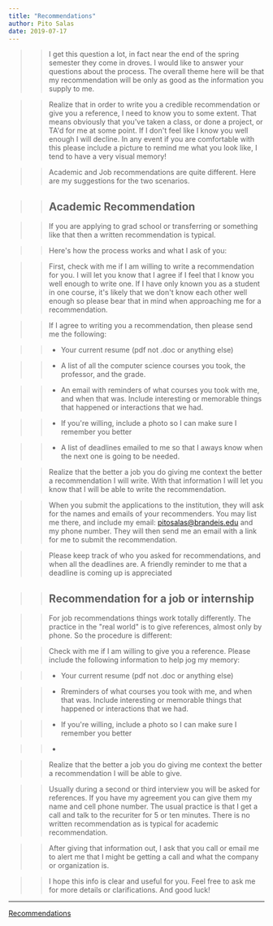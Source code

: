 ```yaml
---
title: "Recommendations"
author: Pito Salas
date: 2019-07-17
---
```



>>

>> I get this question a lot, in fact near the end of the spring semester they
come in droves. I would like to answer your questions about the process. The
overall theme here will be that my recommendation will be only as good as the
information you supply to me.

>>

>> Realize that in order to write you a credible recommendation or give you a
reference, I need to know you to some extent. That means obviously that you've
taken a class, or done a project, or TA'd for me at some point. If I don't
feel like I know you well enough I will decline. In any event if you are
comfortable with this please include a picture to remind me what you look
like, I tend to have a very visual memory!

>>

>> Academic and Job recommendations are quite different. Here are my
suggestions for the two scenarios.

>>

>> ## Academic Recommendation

>>

>> If you are applying to grad school or transferring or something like that
then a written recommendation is typical.

>>

>> Here's how the process works and what I ask of you:

>>

>> First, check with me if I am willing to write a recommendation for you. I
will let you know that I agree if I feel that I know you well enough to write
one. If I have only known you as a student in one course, it's likely that we
don't know each other well enough so please bear that in mind when approaching
me for a recommendation.

>>

>> If I agree to writing you a recommendation, then please send me the
following:

>>

>>   * Your current resume (pdf not .doc or anything else)

>>   * A list of all the computer science courses you took, the professor, and
the grade.

>>   * An email with reminders of what courses you took with me, and when that
was. Include interesting or memorable things that happened or interactions
that we had.

>>   * If you're willing, include a photo so I can make sure I remember you
better

>>   * A list of deadlines emailed to me so that I aways know when the next
one is going to be needed.

>>

>>

>> Realize that the better a job you do giving me context the better a
recommendation I will write. With that information I will let you know that I
will be able to write the recommendation.

>>

>> When you submit the applications to the institution, they will ask for the
names and emails of your recommenders. You may list me there, and include my
email: pitosalas@brandeis.edu and my phone number. They will then send me an
email with a link for me to submit the recommendation.

>>

>> Please keep track of who you asked for recommendations, and when all the
deadlines are. A friendly reminder to me that a deadline is coming up is
appreciated

>>

>> ## Recommendation for a job or internship

>>

>> For job recommendations things work totally differently. The practice in
the "real world" is to give references, almost only by phone. So the procedure
is different:

>>

>> Check with me if I am willing to give you a reference. Please include the
following information to help jog my memory:

>>

>>   * Your current resume (pdf not .doc or anything else)

>>   * Rreminders of what courses you took with me, and when that was. Include
interesting or memorable things that happened or interactions that we had.

>>   * If you're willing, include a photo so I can make sure I remember you
better

>>   *

>>

>> Realize that the better a job you do giving me context the better a
recommendation I will be able to give.

>>

>> Usually during a second or third interview you will be asked for
references. If you have my agreement you can give them my name and cell phone
number. The usual practice is that I get a call and talk to the recuriter for
5 or ten minutes. There is no written recommendation as is typical for
academic recommendation.

>>

>> After giving that information out, I ask that you call or email me to alert
me that I might be getting a call and what the company or organization is.

>>

>> I hope this info is clear and useful for you. Feel free to ask me for more
details or clarifications. And good luck!


---
[Recommendations](None)
